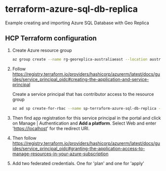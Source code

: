 # terraform-azure-sql-db-replica

Example creating and importing Azure SQL Database with Geo Replica

## HCP Terraform configuration

1. Create Azure resource group

    ```bash
    az group create --name rg-georeplica-australiaeast --location australiaeast
    ```

2. Follow <https://registry.terraform.io/providers/hashicorp/azurerm/latest/docs/guides/service_principal_oidc#creating-the-application-and-service-principal>

    Create a service principal that has contributor access to the resource group

    ```bash
    az ad sp create-for-rbac --name sp-terraform-azure-sql-db-replica --role Contributor --scopes /subscriptions/<yoursubscription>/resourceGroups/rg-georeplica-australiaeast
    ```

3. Then find app registration for this service principal in the portal and click on Manage | Authentication and **Add a platform**. Select Web and enter '<https://localhost>' for the redirect URI.
4. Then follow <https://registry.terraform.io/providers/hashicorp/azurerm/latest/docs/guides/service_principal_oidc#granting-the-application-access-to-manage-resources-in-your-azure-subscription>
5. Add two federated credentials. One for 'plan' and one for 'apply'
